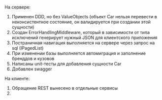 ﻿На сервере: 
1. Применен DDD, но без ValueObjects (объект Car нельзя перевести в неконсистентное состояние, он валидируется при создании этой сущности) 
2. Создан ErrorHandlingMiddleware, который в зависимости от типа исключений генерирует нужный JSON для клиентского приложения 
3. Постраничная навигация выполняется на сервере через запрос на sql (IPagedList) 
4. При изменении базы выполняется автомиграция и заполнение бренддов и кузовов
5. Написаны unit-тесты для добавления сущности Car
6. Добавлен swagger

На клиенте:
1. Обращение REST вынесено в отдельные сервисы
2. 



